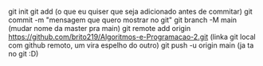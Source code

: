 git init
git add (o que eu quiser que seja adicionado antes de commitar)
git commit -m "mensagem que quero mostrar no git"
git branch -M main (mudar nome da master pra main)
git remote add origin https://github.com/brito219/Algoritmos-e-Programacao-2.git (linka git local com github remoto, um vira espelho do outro)
git push -u origin main (ja ta no git :D)